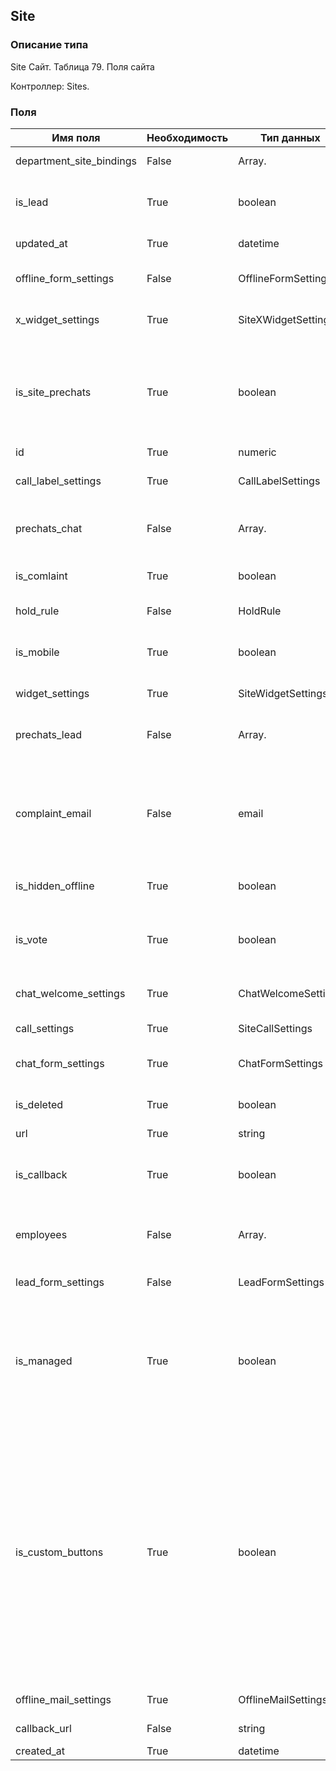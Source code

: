 
## Site

### Описание типа
Site
Сайт.
Таблица 79. Поля сайта

Контроллер: Sites.

### Поля

| Имя поля | Необходимость | Тип данных | Комментарий |
|---|---|---|---|
|department_site_bindings|False|Array.<DepartmentSiteBinding>|Список связей сайта с отделами.<br/>|
|is_lead|True|boolean|Включение/выключение функциональности генератора лидов.<br/>|
|updated_at|True|datetime|Дата последнего обновления.<br/>|
|offline_form_settings|False|OfflineFormSettings|Настройки офлайн формы.<br/>DEPRECATED!<br/>|
|x_widget_settings|True|SiteXWidgetSettings|Настройки продукта «X-widget».<br/>|
|is_site_prechats|True|boolean|Признак использования пречат-полей сайта.<br/>Если false, то будут использоваться пречаты из связей отделов с сайтом.<br/>|
|id|True|numeric|ID сайта.<br/>|
|call_label_settings|True|CallLabelSettings|Настройки ярлыка звонка.<br/>DEPRECATED!<br/>|
|prechats_chat|False|Array.<Prechat>|Массив пречат-полей.<br/>Максимум 2 элемента.<br/>|
|is_comlaint|True|boolean|Включение/выключение жалоб.<br/>|
|hold_rule|False|HoldRule|Сценарий удержания.<br/>|
|is_mobile|True|boolean|Включение/выключение мобильного вида виджета.<br/>|
|widget_settings|True|SiteWidgetSettings|Настройки виджета.<br/>|
|prechats_lead|False|Array.<Prechat>|Массив пречат-полей.<br/>Максимум 2 элемента.<br/>|
|complaint_email|False|email|Адрес электронной почты, на который будут отправляться нотификации о поступлении новой жалобы.<br/>|
|is_hidden_offline|True|boolean|Скрывать ярлык, если сотрудники офлайн.<br/>|
|is_vote|True|boolean|Включение/выключение функциональности оценки чата посетителем.<br/>|
|chat_welcome_settings|True|ChatWelcomeSettings|Настройки окна приветствия.<br/>DEPRECATED!<br/>|
|call_settings|True|SiteCallSettings|Звонковые настройки сайта.<br/>|
|chat_form_settings|True|ChatFormSettings|Настройки ярлыка и окна чата.<br/>DEPRECATED!<br/>|
|is_deleted|True|boolean|Признак удаленного объекта.<br/>|
|url|True|string|Адрес сайта.<br/>|
|is_callback|True|boolean|Включение/выключение функциональности «Перезвоните мне».<br/>|
|employees|False|Array.<Employee>|Список сотрудников, связанных с данным сайтом.<br/>|
|lead_form_settings|False|LeadFormSettings|Настройки формы генератора лидов.<br/>DEPRECATED!<br/>|
|is_managed|True|boolean|True, если сайт входит в число своих сайтов сотрудника, вызывающего метод.<br/>Это признак доступен только для чтения.<br/>|
|is_custom_buttons|True|boolean|Признак заказного дизайна кнопок.<br/>Если true, то изменение некоторых визуальных настроек кнопок чата и звонка может не иметь должного результата, поскольку соответствующий аспект внешнего вида переопределяются заказным дизайном.<br/>Это признак доступен только для чтения.<br/>|
|offline_mail_settings|True|OfflineMailSettings|Настройки офлайн почты.<br/>|
|callback_url|False|string|Настройка Callback URL.<br/>|
|created_at|True|datetime|Дата создания.<br/>|
